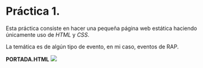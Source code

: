 # Práctica 1.
>>>
Esta práctica consiste en hacer una pequeña página web estática haciendo únicamente uso de *HTML* y *CSS*.
>>>
La temática es de algún tipo de evento, en mi caso, eventos de RAP.

**PORTADA.HTML**
![](https://github.com/sergiovp/SIBW/blob/master/Práctica1/Capturas/portada.png)